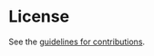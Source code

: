 # License

See the
[guidelines for contributions](https://github.com/DCtheTall/CHIPS-spec/blob/main/CONTRIBUTING.md).
